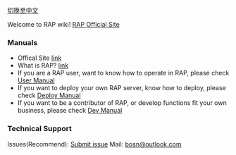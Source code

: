 [切换至中文](主页)

Welcome to RAP wiki! [RAP Official Site](http://thx.github.io/RAP)

### Manuals
* Offical Site [link](http://thx.github.io/RAP)
* What is RAP? [link](about)
* If you are a RAP user, want to know how to operate in RAP, please check [User Manual](user_manual)
* If you want to deploy your own RAP server, know how to deploy, please check [Deploy Manual](deploy_manual)
* If you want to be a contributor of RAP, or develop functions fit your own business, please check [Dev Manual](dev_manual)

### Technical Support
Issues(Recommend): [Submit issue](https://github.com/thx/RAP/issues)
Mail: [bosn@outlook.com](mailto:bosn@outlook.com)
